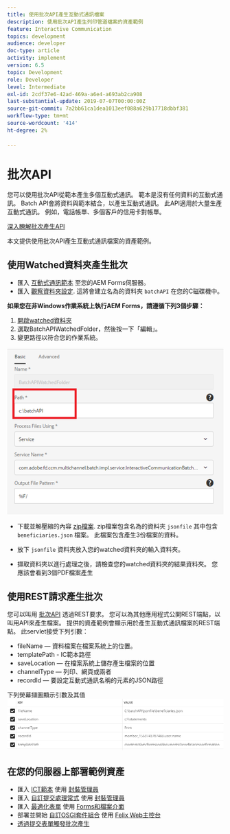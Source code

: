 ```yaml
---
title: 使用批次API產生互動式通訊檔案
description: 使用批次API產生列印管道檔案的資產範例
feature: Interactive Communication
topics: development
audience: developer
doc-type: article
activity: implement
version: 6.5
topic: Development
role: Developer
level: Intermediate
exl-id: 2cdf37e6-42ad-469a-a6e4-a693ab2ca908
last-substantial-update: 2019-07-07T00:00:00Z
source-git-commit: 7a2bb61ca1dea1013eef088a629b17718dbbf381
workflow-type: tm+mt
source-wordcount: '414'
ht-degree: 2%

---
```


# 批次API

您可以使用批次API從範本產生多個互動式通訊。 範本是沒有任何資料的互動式通訊。 Batch API會將資料與範本結合，以產生互動式通訊。 此API適用於大量生產互動式通訊。 例如，電話帳單、多個客戶的信用卡對帳單。

[深入瞭解批次產生API](https://experienceleague.adobe.com/docs/experience-manager-65/forms/interactive-communications/generate-multiple-interactive-communication-using-batch-api.html)

本文提供使用批次API產生互動式通訊檔案的資產範例。

## 使用Watched資料夾產生批次

* 匯入 [互動式通訊範本](assets/Beneficiaries-confirmation.zip) 至您的AEM Forms伺服器。
* 匯入 [觀察資料夾設定](assets/batch-generation-api.zip). 這將會建立名為的資料夾 `batchAPI` 在您的C磁碟機中。

**如果您在非Windows作業系統上執行AEM Forms，請遵循下列3個步驟：**

1. [開啟watched資料夾](http://localhost:4502/libs/fd/core/WatchfolderUI/content/UI.html)
2. 選取BatchAPIWatchedFolder，然後按一下「編輯」。
3. 變更路徑以符合您的作業系統。

![路徑](assets/watched-folder-batch-api-basic.PNG)

* 下載並解壓縮的內容 [zip檔案](assets/jsonfile.zip). zip檔案包含名為的資料夾 `jsonfile` 其中包含 `beneficiaries.json` 檔案。 此檔案包含產生3份檔案的資料。

* 放下 `jsonfile` 資料夾放入您的watched資料夾的輸入資料夾。
* 擷取資料夾以進行處理之後，請檢查您的watched資料夾的結果資料夾。 您應該會看到3個PDF檔案產生

## 使用REST請求產生批次

您可以叫用 [批次API](https://helpx.adobe.com/experience-manager/6-5/forms/javadocs/index.html) 透過REST要求。 您可以為其他應用程式公開REST端點，以叫用API來產生檔案。
提供的資產範例會顯示用於產生互動式通訊檔案的REST端點。 此servlet接受下列引數：

* fileName — 資料檔案在檔案系統上的位置。
* templatePath - IC範本路徑
* saveLocation — 在檔案系統上儲存產生檔案的位置
* channelType — 列印、網頁或兩者
* recordId — 要設定互動式通訊名稱的元素的JSON路徑

下列熒幕擷圖顯示引數及其值
![範例要求](assets/generate-ic-batch-servlet.PNG)

## 在您的伺服器上部署範例資產

* 匯入 [ICT範本](assets/ICTemplate.zip) 使用 [封裝管理員](http://localhost:4502/crx/packmgr/index.jsp)
* 匯入 [自訂提交處理常式](assets/BatchAPICustomSubmit.zip) 使用 [封裝管理員](http://localhost:4502/crx/packmgr/index.jsp)
* 匯入 [最適化表單](assets/BatchGenerationAPIAF.zip) 使用 [Forms和檔案介面](http://localhost:4502/aem/forms.html/content/dam/formsanddocuments)
* 部署並開始 [自訂OSGI套件組合](assets/batchgenerationapi.batchgenerationapi.core-1.0-SNAPSHOT.jar) 使用 [Felix Web主控台](http://localhost:4502/system/console/bundles)
* [透過提交表單觸發批次產生](http://localhost:4502/content/dam/formsanddocuments/batchgenerationapi/jcr:content?wcmmode=disabled)
